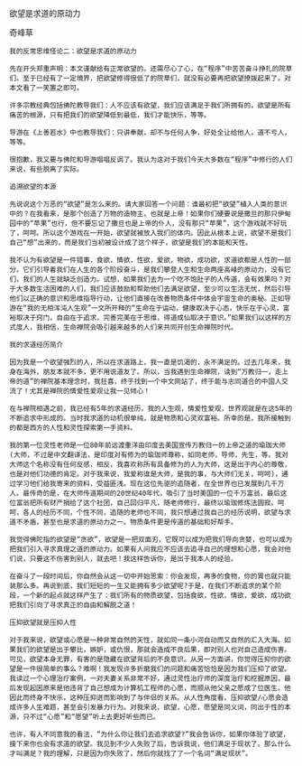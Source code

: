 欲望是求道的原动力

奇峰草


    我的反常思维怪论二：欲望是求道的原动力

    先在开头郑重声明：本文谨献给有正常欲望的，还需尽心了心，在“程序”中苦苦奋斗挣扎的院草们。至于已经有了一定境界，把欲望修得很低了的院草们，就没有必要再把欲望撩拨起来了。对本文看了一笑置之即可。

    许多宗教经典包括佛陀教导我们：人不应该有欲望，我们应该满足于我们所拥有的，欲望是所有痛苦的根源，只有把我们的欲望降低到最低，我们才能快乐，等等。

    导游在《上善若水》中也教导我们：只讲奉献，却不与任何人争，好处全让给他人，道不亏人，等等。

    很抱歉，我又要与佛陀和导游唱唱反调了。我认为这对于我们今天大多数在“程序”中修行的人们来说，有些脱离了实际。

    追溯欲望的本源

    先说说这个万恶的“欲望”是怎么来的。请大家回答一个问题：谁最初把“欲望”植入人类的意识中的？在我看来，是那个创造了万物的造物主，也就是上帝！如果你们硬要说是撒旦的那只伊甸园中的“苹果”也行，但不要忘记了撒旦也是上帝的仆人，没有那只“苹果”，这个游戏就不好玩了，呵呵。所以这个游戏在一开始，欲望就被放入我们的体内。因此从根本上说，欲望不是我们自己“想”出来的，而是我们当初被设计成了这个样子，欲望是我们的本能和天性。

    我不认为有欲望是一件错事，食欲，情欲，性欲，爱欲，物欲，成功欲，求道欲都是人性的一部分。它们引导着我们在人生的各个阶段奋斗，是我们攀登人生和生命两座高峰的原动力，没有它们，我们的人生就缺乏创造力。试想，如果我们去为一个吃不饱肚子的人传道，会有效果吗？对于大多数生活困难的人们，我们应该鼓励和帮助他们去满足欲望，至少可以生活无忧，然后引导他们以正确的意识和思维指导行动，让他们直接在改善物质条件中体会宇宙生命的奥秘。正如导游在“我的无相浑沌人生观”一文所开释的“生命在于运动，健康取决于心态，快乐在于心灵，富裕取决于窍门，自由在于追求，完善完美在于思维，得道成仙取决于意识。”如果我们以这样的方式度人，我相信，生命禅院会吸引越来越多的人们来共同开创生命禅院时代。

    我的求道经历简介

    因为我是一个欲望强烈的人，所以在求道路上，我一直是饥渴的，永不满足的。过去几年来，我身在海外，朋友本就不多，更不用说道友了。所以，当我遇到生命禅院，读到“万教归一，走上帝的道”的禅院基本理念时，我狂喜，终于找到一个中文网站了，终于能与志同道合的中国人交流了！尤其是禅院的情爱性爱观让我一见倾心！

    在与禅院相遇之前，我已经有5年的求道经历，我的人生观，情爱性爱观，世界观就是在这5年的不断追求中形成的。当时我求道的动机很单纯，就是物质和心灵双富裕。所幸的是，我所接触到的都是西方的人性和灵性探索第一手资料。

    我的第一位灵性老师是一位80年前远渡重洋由印度去美国宣传万教归一的上帝之道的瑜珈大师(大师，不过是中文翻译法，是印度对有修为的瑜珈师尊称，如同老师，导师，先生，等。我对大师这个名称没有任何反感，相反，我喜欢称所有具备修为的人为大师，这是出于内心的尊敬，也是对他们功德的肯定。对于我来说，我爱称谁是大师，是我的事，与大师们无关，呵呵)，通过学习他们给我寄来的资料，受益匪浅。现在这位先驱的追随者，在全世界也已发展到几千万人。最传奇的是，在大师传道期间的20世纪40年代，吸引了当时美国的一位千万富翁，最后这位富翁把所有财产捐给了这个社团，自己回归平凡，随老师修行，最终以瑜珈修炼法圆寂。呵呵，各人的经历不同，个性不同，追随的老师也不同，我只想通过我自己的经历说明，欲望与求道不矛盾，甚至也是求道的原动力之一。物质条件更是传道的基础和好帮手。

    我觉得佛陀指的欲望是“贪欲”，欲望是一把双面刃，它既可以成为把我们导向贪婪，也可以成为把我们引入寻求真理之道的原动力。如果有人问我应不应该去追寻自己的理想和心愿，我会对他们说，只要这不伤害到别人，就去吧！我这样告诉你，是出于我本人的经验。

    在奋斗了一段时间后，你自然会从这一切中开始思索：你会发现，再多的食物，你的胃也就只能装那么多。再说到底，我们短短的一生又能拥有多少欲望呢?于是，在我们不断追求的某个阶段，一个新的起点就这样产生了：我们所有的物质欲望，包括食欲，性欲，情欲，爱欲，成功欲把我们引向了寻求真正的自由和解脱之道！

    压抑欲望就是压抑人性

    对于我来说，欲望或心愿是一种非常自然的天性，就如同一条小河自动而又自然的汇入大海。如果我们的欲望是出于攀比，嫉妒，或仇恨，那就会造成不良后果，即对别人也对自己造成伤害。可见，欲望本身无罪，有害的是隐藏在欲望背后的不良意识。从另一方面讲，你觉得压抑你的欲望是一件很简单的事么？难啊！我发现许多折磨我们的问题和痛苦恰恰是因为我们压抑了欲望。我读过一个心理治疗案例，一对夫妻关系非常不好，通过灵性治疗师的深度治疗和挖掘原因，最后发现起因原来是他违背了自己想成为计算机工程师的心愿，而顺从他父亲之愿成了位医生。他因此而终身不快乐，这种压抑进而影响到了与伴侣的关系。从人性角度看，压抑欲望/心愿会造成许多人生难题，甚至会引发暴力行为。对我来说，欲望，心愿，愿望是同义词，同出于性的本源，只不过“心愿”和“愿望”听上去更好听些而已。

    也许，有人不同意我的看法，“为什么你让我们去追求欲望?”我会告诉你，如果你体验了欲望，接下来你也会有求道的欲望。我见到不少人失败了后，告诉我说，他们满足于现状了。那么什么才叫满足？我的理解，只是因为你失败了，然后你就找了了一个名词“满足现状”。




